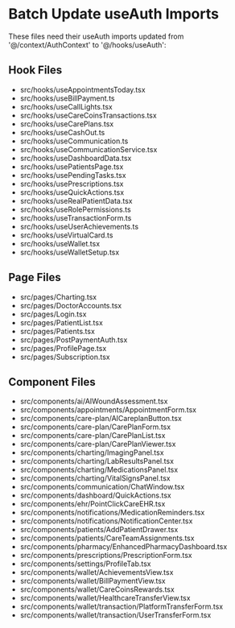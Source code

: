 # Batch Update useAuth Imports

These files need their useAuth imports updated from '@/context/AuthContext' to '@/hooks/useAuth':

## Hook Files
- src/hooks/useAppointmentsToday.tsx
- src/hooks/useBillPayment.ts  
- src/hooks/useCallLights.tsx
- src/hooks/useCareCoinsTransactions.tsx
- src/hooks/useCarePlans.tsx
- src/hooks/useCashOut.ts
- src/hooks/useCommunication.ts
- src/hooks/useCommunicationService.tsx
- src/hooks/useDashboardData.tsx
- src/hooks/usePatientsPage.tsx
- src/hooks/usePendingTasks.tsx
- src/hooks/usePrescriptions.tsx
- src/hooks/useQuickActions.tsx
- src/hooks/useRealPatientData.tsx
- src/hooks/useRolePermissions.ts
- src/hooks/useTransactionForm.ts
- src/hooks/useUserAchievements.ts
- src/hooks/useVirtualCard.ts
- src/hooks/useWallet.tsx
- src/hooks/useWalletSetup.tsx

## Page Files
- src/pages/Charting.tsx
- src/pages/DoctorAccounts.tsx
- src/pages/Login.tsx
- src/pages/PatientList.tsx
- src/pages/Patients.tsx
- src/pages/PostPaymentAuth.tsx
- src/pages/ProfilePage.tsx
- src/pages/Subscription.tsx

## Component Files
- src/components/ai/AIWoundAssessment.tsx
- src/components/appointments/AppointmentForm.tsx
- src/components/care-plan/AICareplanButton.tsx
- src/components/care-plan/CarePlanForm.tsx
- src/components/care-plan/CarePlanList.tsx
- src/components/care-plan/CarePlanViewer.tsx
- src/components/charting/ImagingPanel.tsx
- src/components/charting/LabResultsPanel.tsx
- src/components/charting/MedicationsPanel.tsx
- src/components/charting/VitalSignsPanel.tsx
- src/components/communication/ChatWindow.tsx
- src/components/dashboard/QuickActions.tsx
- src/components/ehr/PointClickCareEHR.tsx
- src/components/notifications/MedicationReminders.tsx
- src/components/notifications/NotificationCenter.tsx
- src/components/patients/AddPatientDrawer.tsx
- src/components/patients/CareTeamAssignments.tsx
- src/components/pharmacy/EnhancedPharmacyDashboard.tsx
- src/components/prescriptions/PrescriptionForm.tsx
- src/components/settings/ProfileTab.tsx
- src/components/wallet/AchievementsView.tsx
- src/components/wallet/BillPaymentView.tsx
- src/components/wallet/CareCoinsRewards.tsx
- src/components/wallet/HealthcareTransferView.tsx
- src/components/wallet/transaction/PlatformTransferForm.tsx
- src/components/wallet/transaction/UserTransferForm.tsx